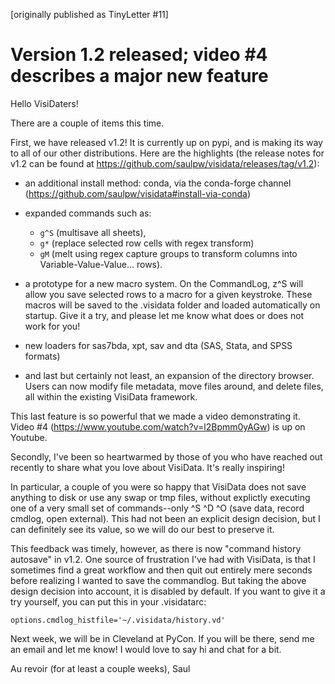 [originally published as TinyLetter #11]

# Version 1.2 released; video #4 describes a major new feature

Hello VisiDaters!

There are a couple of items this time.

First, we have released v1.2!  It is currently up on pypi, and is making its way to all of our other distributions. Here are the highlights (the release notes for v1.2 can be found at https://github.com/saulpw/visidata/releases/tag/v1.2):

* an additional install method: conda, via the conda-forge channel (https://github.com/saulpw/visidata#install-via-conda)

* expanded commands such as:
  * `g^S` (multisave all sheets),
  * `g*` (replace selected row cells with regex transform)
  * `gM` (melt using regex capture groups to transform columns into Variable-Value-Value... rows).

* a prototype for a new macro system. On the CommandLog, z^S will allow you save selected rows to a macro for a given keystroke.  These macros will be saved to the .visidata folder and loaded automatically on startup.  Give it a try, and please let me know what does or does not work for you!

* new loaders for sas7bda, xpt, sav and dta (SAS, Stata, and SPSS formats)

* and last but certainly not least, an expansion of the directory browser.  Users can now modify file metadata, move files around, and delete files, all within the existing VisiData framework.

This last feature is so powerful that we made a video demonstrating it.  Video #4 (https://www.youtube.com/watch?v=l2Bpmm0yAGw) is up on Youtube.

Secondly, I've been so heartwarmed by those of you who have reached out recently to share what you love about VisiData.  It's really inspiring!

In particular, a couple of you were so happy that VisiData does not save anything to disk or use any swap or tmp files, without explictly executing one of a very small set of commands--only ^S ^D ^O (save data, record cmdlog, open external).  This had not been an explicit design decision, but I can definitely see its value, so we will do our best to preserve it.

This feedback was timely, however, as there is now "command history autosave" in v1.2.  One source of frustration I've had with VisiData, is that I sometimes find a great workflow and then quit out entirely mere seconds before realizing I wanted to save the commandlog.  But taking the above design decision into account, it is disabled by default.  If you want to give it a try yourself, you can put this in your .visidatarc:

    options.cmdlog_histfile='~/.visidata/history.vd'

Next week, we will be in Cleveland at PyCon.  If you will be there, send me an email and let me know!  I would love to say hi and chat for a bit.

Au revoir (for at least a couple weeks),
Saul
